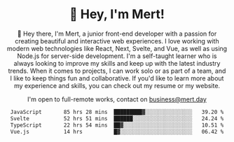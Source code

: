 <div align="center">
  <h1 align="center">👋 Hey, I'm Mert! </h1>
<p>
 🎉 Hey there, I'm Mert, a junior front-end developer with a passion for creating beautiful and interactive web experiences. I love working with modern web technologies like React, Next, Svelte, and Vue, as well as using Node.js for server-side development. I'm a self-taught learner who is always looking to improve my skills and keep up with the latest industry trends. When it comes to projects, I can work solo or as part of a team, and I like to keep things fun and collaborative. If you'd like to learn more about my experience and skills, you can check out my resume or my website.
</p>

  I'm open to full-remote works, contact on [business@mert.day](mailto:business@mert.day) 
  
<!--START_SECTION:waka-->

```txt
JavaScript       85 hrs 28 mins  █████████▓░░░░░░░░░░░░░░░   39.20 %
Svelte           52 hrs 51 mins  ██████░░░░░░░░░░░░░░░░░░░   24.24 %
TypeScript       22 hrs 54 mins  ██▓░░░░░░░░░░░░░░░░░░░░░░   10.51 %
Vue.js           14 hrs          █▓░░░░░░░░░░░░░░░░░░░░░░░   06.42 %
```

<!--END_SECTION:waka-->

<!--
I inspired from https://github.com/noirrs
You can check his page too!

Mert Doğu - Front-end Developer - mert.day
--> 
